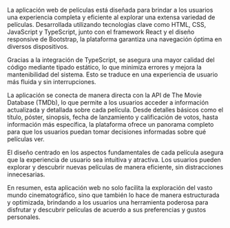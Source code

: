 La aplicación web de películas está diseñada para brindar a los usuarios una experiencia completa y eficiente al explorar una extensa variedad de películas. Desarrollada utilizando tecnologías clave como HTML, CSS, JavaScript y TypeScript, junto con el framework React y el diseño responsive de Bootstrap, la plataforma garantiza una navegación óptima en diversos dispositivos.

Gracias a la integración de TypeScript, se asegura una mayor calidad del código mediante tipado estático, lo que minimiza errores y mejora la mantenibilidad del sistema. Esto se traduce en una experiencia de usuario más fluida y sin interrupciones.

La aplicación se conecta de manera directa con la API de The Movie Database (TMDb), lo que permite a los usuarios acceder a información actualizada y detallada sobre cada película. Desde detalles básicos como el título, póster, sinopsis, fecha de lanzamiento y calificación de votos, hasta información más específica, la plataforma ofrece un panorama completo para que los usuarios puedan tomar decisiones informadas sobre qué películas ver.

El diseño centrado en los aspectos fundamentales de cada película asegura que la experiencia de usuario sea intuitiva y atractiva. Los usuarios pueden explorar y descubrir nuevas películas de manera eficiente, sin distracciones innecesarias.

En resumen, esta aplicación web no solo facilita la exploración del vasto mundo cinematográfico, sino que también lo hace de manera estructurada y optimizada, brindando a los usuarios una herramienta poderosa para disfrutar y descubrir películas de acuerdo a sus preferencias y gustos personales.
